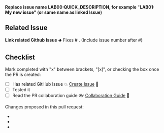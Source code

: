**Replace issue name LAB00:QUICK_DESCRIPTION, for example "LAB01: My new issue" (or same name as linked Issue)**

## Related Issue

**Link related Github Issue** 🢂 Fixes # . (Include issue number after #)

## Checklist 
Mark completed with "x" between brackets, "[x]", or checking the box once the PR is created:
- [ ] Has related GitHub Issue 💥 [Create Issue](https://github.com/MicrosoftLearning/AZ400-DesigningandImplementingMicrosoftDevOpsSolutions/blob/master/.github/CONTRIBUTING.md#reporting-issues) 📝
- [ ] Tested it
- [ ] Read the PR collaboration guide 👓 [Collaboration Guide](https://github.com/MicrosoftLearning/AZ400-DesigningandImplementingMicrosoftDevOpsSolutions/blob/master/.github/CONTRIBUTING.md#pull-requests) 📝

Changes proposed in this pull request:

-
-
-
